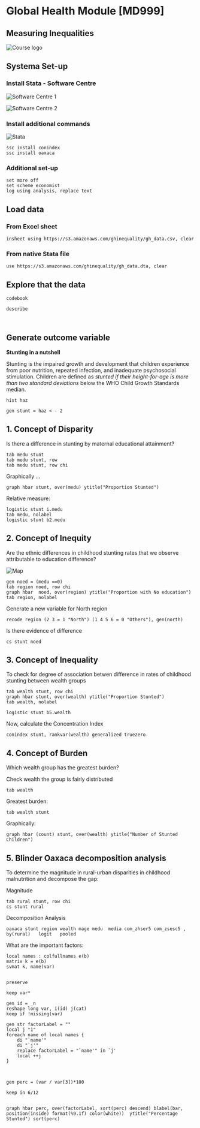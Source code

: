 # Global Health Module [MD999]
## Measuring Inequalities

![Course logo](/images/md999.png)
## Systema Set-up

### Install Stata - Software Centre

![Software Centre 1](/images/computer1.png)

![Software Centre 2](/images/computer2.png)

### Install additional commands

![Stata](/images/stata.png)

```
ssc install conindex
ssc install oaxaca
```

### Additional set-up

```
set more off
set scheme economist
log using analysis, replace text
```

## Load data

### From Excel sheet
```
insheet using https://s3.amazonaws.com/ghinequality/gh_data.csv, clear

```

### From native Stata file
```
use https://s3.amazonaws.com/ghinequality/gh_data.dta, clear

```

## Explore that the data

```
codebook

describe 



```

## Generate outcome variable

**Stunting in a nutshell**

Stunting is the impaired growth and development that children experience from poor nutrition, repeated infection, and inadequate psychosocial stimulation. Children are defined as *stunted if their height-for-age is more than two standard deviations* below the WHO Child Growth Standards median.

```
hist haz

gen stunt = haz < - 2
```

## 1. Concept of Disparity

Is there a difference in stunting by maternal educational attainment?

```
tab medu stunt
tab medu stunt, row
tab medu stunt, row chi
```

Graphically ...

```
graph hbar stunt, over(medu) ytitle("Proportion Stunted")
```

Relative measure:

```
logistic stunt i.medu
tab medu, nolabel
logistic stunt b2.medu
````


## 2. Concept of Inequity

Are the ethnic differences in childhood stunting rates that we observe attributable to education difference?

![Map](/images/map2.png)
```
gen noed = (medu ==0)
tab region noed, row chi
graph hbar  noed, over(region) ytitle("Proportion with No education")
tab region, nolabel
```

Generate a new variable for North region
```
recode region (2 3 = 1 "North") (1 4 5 6 = 0 "Others"), gen(north)
```

Is there evidence of difference
```
cs stunt noed 
```


## 3. Concept of Inequality

To check for degree of association betwen difference in rates of childhood stunting between wealth groups

```
tab wealth stunt, row chi
graph hbar stunt, over(wealth) ytitle("Proportion Stunted")
tab wealth, nolabel

logistic stunt b5.wealth
```

Now, calculate the Concentration Index

```
conindex stunt, rankvar(wealth) generalized truezero 
```


## 4. Concept of Burden

Which wealth group has the greatest burden?

Check wealth the group is fairly distributed
```
tab wealth
```

Greatest burden:

```
tab wealth stunt
```

Graphically:

```
graph hbar (count) stunt, over(wealth) ytitle("Number of Stunted Children")
```

## 5. Blinder Oaxaca decomposition analysis
To determine the magnitude in rural-urban disparities in childhood malnutrition and decompose the gap:

Magnitude
```
tab rural stunt, row chi
cs stunt rural
```

Decomposition Analysis

```
oaxaca stunt region wealth mage medu  media com_zhser5 com_zsesc5 , by(rural)   logit   pooled
```

What are the important factors:

```
local names : colfullnames e(b)
matrix k = e(b)
svmat k, name(var)


preserve

keep var*

gen id = _n
reshape long var, i(id) j(cat)
keep if !missing(var)

gen str factorLabel = ""
local j "1"
foreach name of local names {
	di "`name'"
	di "`j'"
	replace factorLabel = "`name'" in `j'
	local ++j
}



gen perc = (var / var[3])*100

keep in 6/12


graph hbar perc, over(factorLabel, sort(perc) descend) blabel(bar, position(inside) format(%9.1f) color(white))  ytitle("Percentage Stunted") sort(perc)  				  


```








